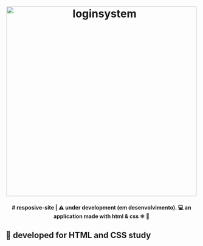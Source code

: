 <h1 align="center">
    <img alt="loginsystem" title="#LoginSystem" src="https://user-images.githubusercontent.com/19331255/79713570-8c668d80-82a4-11ea-903f-f5fd81f18a84.gif" width="500px" />
</h1>


<h4 align="center"> 
# resposive-site | ⚠ under development (em desenvolvimento).
💻 an application made with html & css ⚛ 🚀
</h4>


## 🚀 developed for HTML and CSS study

  
